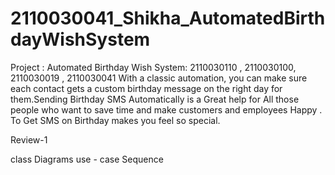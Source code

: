 # 2110030041_Shikha_AutomatedBirthdayWishSystem
Project : Automated Birthday Wish System: 2110030110 , 2110030100, 2110030019 , 2110030041 With a classic automation, you can make sure each contact gets a custom birthday message on the right day for them.Sending Birthday SMS Automatically is a Great help for All those people who want to save time and make customers and employees Happy . To Get SMS on Birthday makes you feel so special. 

Review-1

class Diagrams
use - case
Sequence
